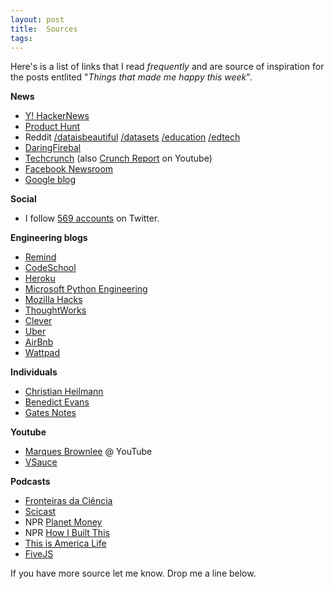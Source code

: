 ```yaml
---
layout: post
title:  Sources
tags:
---
```


Here's is a list of links that I read *frequently* and are source of inspiration for the posts entlited "_Things that made me happy this week_".  

**News** 

- [Y! HackerNews](http://news.ycombinator.com)
- [Product Hunt](http://www.producthunt.com) 
- Reddit [/dataisbeautiful](https://www.reddit.com/r/dataisbeautiful/) [/datasets](https://www.reddit.com/r/datasets) [/education](https://www.reddit.com/r/education) [/edtech](https://www.reddit.com/r/edtech) 
- [DaringFirebal](http://daringfireball.net/) 
- [Techcrunch](https://techcrunch.com/) (also [Crunch Report](https://www.youtube.com/user/techcrunch/videos) on Youtube)
- [Facebook Newsroom](http://newsroom.fb.com/news/) 
- [Google blog](https://blog.google/) 

**Social**

- I follow [569 accounts](https://twitter.com/maluta/following) on Twitter.

**Engineering blogs**

- [Remind](http://engineering.remind.com/)
- [CodeSchool](https://www.codeschool.com/blog/categories/development/)
- [Heroku](https://engineering.heroku.com/)
- [Microsoft Python Engineering](https://blogs.msdn.microsoft.com/pythonengineering/)
- [Mozilla Hacks](https://hacks.mozilla.org/)
- [ThoughtWorks](https://www.thoughtworks.com/insights)
- [Clever](https://engineering.clever.com/)
- [Uber](http://eng.uber.com/)
- [AirBnb](http://nerds.airbnb.com/)
- [Wattpad](http://engineering.wattpad.com/)

**Individuals**

- [Christian Heilmann](http://www.christianheilmann.com/)
- [Benedict Evans](http://ben-evans.com/) 
- [Gates Notes](https://www.gatesnotes.com/)

**Youtube**

- [Marques Brownlee](https://www.youtube.com/user/marquesbrownlee/videos) @ YouTube
- [VSauce](https://www.youtube.com/user/Vsauce/videos) 


**Podcasts**

- [Fronteiras da Ciência](https://www.facebook.com/frontdaciencia/about/)
- [Scicast](http://deviante.com.br/)
- NPR [Planet Money](http://www.npr.org/sections/money/)
- NPR [How I Built This](http://www.npr.org/series/490248027/how-i-built-this)
- [This is America Life](http://www.thisamericanlife.org/) 
- [FiveJS](https://fivejs.codeschool.com/)


If you have more source let me know. 
Drop me a line below. 


